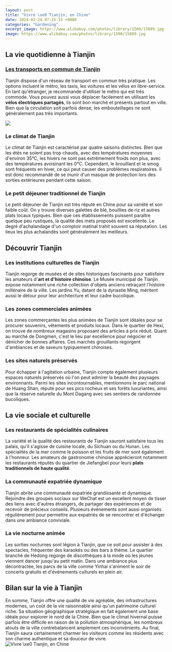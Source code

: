 ```yaml
---
layout: post
title: "Vivre \xe0 Tianjin, en Chine"
date: 2024-03-24 07:25:15 +0000
categories: "Gardening"
excerpt_image: https://www.alibabuy.com/photos/library/1500/15089.jpg
image: https://www.alibabuy.com/photos/library/1500/15089.jpg
---
```


## La vie quotidienne à Tianjin
### [Les transports en commun de Tianjin](https://jnewshub.github.io/2023-10-12-the-roots-of-chinese-city-names-historic-and-cultural-insights/)
Tianjin dispose d'un réseau de transport en commun très pratique. Les options incluent le métro, les taxis, les voitures et les vélos en libre-service. En tant qu'étranger, je recommande d'utiliser le métro qui est très commode. Vous pouvez aussi vous déplacer facilement en utilisant les **vélos électriques partagés**, ils sont bon marché et présents partout en ville. Bien que la circulation soit parfois dense, les embouteillages ne sont généralement pas très importants. 

![](https://www.tripsavvy.com/thmb/xlw8EddAgAuH6uFPR4gVu8VyMpk=/5616x3744/filters:no_upscale():max_bytes(150000):strip_icc()/tianjin-jinwan-square-and-night-seaside-scenery-181222774-ac1a27f8b8314faa9622ce1314b85f0d.jpg)
### **Le climat de Tianjin** 
Le climat de Tianjin est caractérisé par quatre saisons distinctes. Bien que les étés ne soient pas trop chauds, avec des températures moyennes d'environ 35°C, les hivers ne sont pas extrêmement froids non plus, avec des températures avoisinant les 0°C. Cependant, le brouillard et le smog sont fréquents en hiver, ce qui peut causer des problèmes respiratoires. Il est donc recommandé de se munir d'un masque de protection lors des sorties extérieures pendant cette saison.
### **Le petit déjeuner traditionnel de Tianjin**
Le petit déjeuner de Tianjin est très réputé en Chine pour sa variété et son faible coût. On y trouve diverses galettes de blé, bouillies de riz et autres plats locaux typiques. Bien que ces établissements puissent paraître quelque peu rustiques, la qualité des mets proposés est excellente. Le degré d'achalandage d'un comptoir matinal trahit souvent sa réputation. Les lieux les plus achalandés sont généralement les meilleurs.
## Découvrir Tianjin 
### **Les institutions culturelles de Tianjin** 
Tianjin regorge de musées et de sites historiques fascinants pour satisfaire les amateurs d'**art et d'histoire chinoise**. Le Musée municipal de Tianjin expose notamment une riche collection d'objets anciens retraçant l'histoire millénaire de la ville. Les jardins Yu, datant de la dynastie Ming, méritent aussi le détour pour leur architecture et leur cadre bucolique.
### **Les zones commerciales animées**
Les zones commerçantes les plus animées de Tianjin sont idéales pour se procurer souvenirs, vêtements et produits locaux. Dans le quartier de Hexi, on trouve de nombreux magasins proposant des articles à prix réduit. Quant au marché de Dongmen, c'est le lieu par excellence pour négocier et dénicher de bonnes affaires. Ces marchés grouillants regorgent d'ambiances et de saveurs typiquement chinoises.
### **Les sites naturels préservés**
Pour échapper à l'agitation urbaine, Tianjin compte également plusieurs espaces naturels préservés où l'on peut admirer la beauté des paysages environnants. Parmi les sites incontournables, mentionnons le parc national de Huang Shan, réputé pour ses pics rocheux et ses forêts luxuriantes, ainsi que la réserve naturelle du Mont Dagang avec ses sentiers de randonnée bucoliques.   
## La vie sociale et culturelle
### **Les restaurants de spécialités culinaires**
La variété et la qualité des restaurants de Tianjin sauront satisfaire tous les palais, qu'il s'agisse de cuisine locale, du Sichuan ou du Hunan. Les spécialités de la mer comme le poisson et les fruits de mer sont également à l'honneur. Les amateurs de gastronomie chinoise apprécieront notamment les restaurants réputés du quartier de Jiefangbei pour leurs **plats traditionnels de haute qualité**.
### **La communauté expatriée dynamique**  
Tianjin abrite une communauté expatriée grandissante et dynamique. Rejoindre des groupes sociaux sur WeChat est un excellent moyen de tisser des liens avec d'autres étrangers, de partager des expériences et de recevoir de précieux conseils. Plusieurs événements sont aussi organisés régulièrement pour permettre aux expatriés de se rencontrer et d'échanger dans une ambiance conviviale.
### **La vie nocturne animée**
Les sorties nocturnes sont légion à Tianjin, que ce soit pour assister à des spectacles, fréquenter des karaokés ou des bars à thème. Le quartier branché de Hedong regorge de discothèques à la mode où les jeunes viennent dancer jusqu'au petit matin. Dans une ambiance plus décontractée, les parcs de la ville comme Yinhai s'animent le soir de concerts gratuits et d'événements culturels en plein air.
## Bilan sur la vie à Tianjin
En somme, Tianjin offre une qualité de vie agréable, des infrastructures modernes, un coût de la vie raisonnable ainsi qu'un patrimoine culturel riche. Sa situation géographique stratégique en fait également une base idéale pour explorer le nord de la Chine. Bien que le climat hivernal puisse parfois être difficile en raison de la pollution atmosphérique, les nombreux atouts de la ville contrebalancent amplement ces inconvénients. Au final, Tianjin saura certainement charmer les visiteurs comme les résidents avec son charme authentique et sa douceur de vivre.
![Vivre \xe0 Tianjin, en Chine](https://www.alibabuy.com/photos/library/1500/15089.jpg)